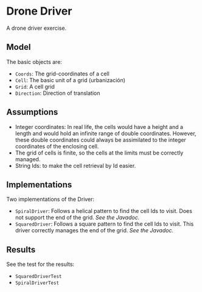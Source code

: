 # Drone Driver
A drone driver exercise.

## Model
The basic objects are:
* `Coords`: The grid-coordinates of a cell
* `Cell`: The basic unit of a grid (urbanización)
* `Grid`: A cell grid
* `Direction`: Direction of translation

## Assumptions
* Integer coordinates: In real life, the cells would have a height and a length and would hold an infinite range of double coordinates.
However, these double coordinates could always be assimilated to the integer coordinates of the enclosing cell.
* The grid of cells is finite, so the cells at the limits must be correctly managed.
* String Ids: to make the cell retrieval by Id easier.

## Implementations
Two implementations of the Driver:
* `SpiralDriver`: Follows a helical pattern to find the cell Ids to visit.
Does not support the end of the grid. _See the Javadoc._
* `SquaredDriver`: Follows a square pattern to find the cell Ids to visit.
This driver correctly manages the end of the grid. _See the Javadoc._

## Results
See the test for the results:
* `SquaredDriverTest`
* `SpiralDriverTest`